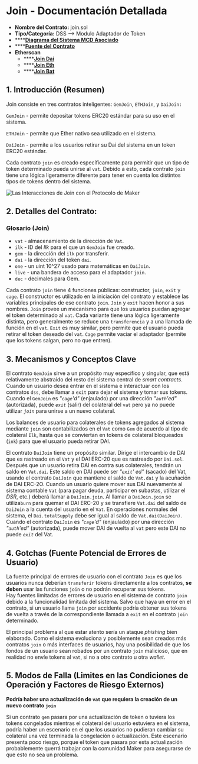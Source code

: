 # Join - Documentación Detallada 

* **Nombre del Contrato:** join.sol
* **Tipo/Categoría:** DSS —> Modulo Adaptador de Token 
* ****[**Diagrama del Sistema MCD Asociado**](https://github.com/makerdao/dss/wiki)
* ****[**Fuente del Contrato**](https://github.com/makerdao/dss/blob/master/src/join.sol)
* **Etherscan**
  * ****[**Join Dai** ](https://etherscan.io/address/0x9759a6ac90977b93b58547b4a71c78317f391a28)
  * ****[**Join Eth**](https://etherscan.io/address/0x2f0b23f53734252bda2277357e97e1517d6b042a)
  * ****[**Join Bat**](https://etherscan.io/address/0x3d0b1912b66114d4096f48a8cee3a56c231772ca)

## 1. Introducción (Resumen)

Join consiste en tres contratos inteligentes: `GemJoin`, `ETHJoin`, y `DaiJoin:` 

`GemJoin` - permite depositar tokens ERC20 estándar para su uso en el sistema.

 `ETHJoin` - permite que Ether nativo sea utilizado en el sistema. 
 
`DaiJoin` - permite a los usuarios retirar su Dai del sistema en un token ERC20 estándar.  

Cada contrato `join` es creado específicamente para permitir que un tipo de token determinado pueda unirse al `vat`. Debido a esto, cada contrato `join` tiene una lógica ligeramente diferente para tener en cuenta los distintos tipos de tokens dentro del sistema. 

![Las Interacciones de Join con el Protocolo de Maker](<../../.gitbook/assets/Screen Shot 2019-11-17 at 2.05.06 PM.png>)

## 2. Detalles del Contrato:

### Glosario (Join)

* `vat` - almacenamiento de la dirección de `Vat`.
* `ilk` - ID del _Ilk_ para el que un `GemJoin` fue creado. 
* `gem` - la dirección del `ilk` por transferir.
* `dai` - la dirección del token `dai`.
* `one` - un uint 10^27 usado para matemáticas en `DaiJoin`.
* `live` - una bandera de acceso para el adaptador `join`.
* `dec` - decimales para Gem.
 
Cada contrato `join` tiene 4 funciones públicas: constructor, `join`, `exit` y `cage`. El constructor es utilizado en la iniciación del contrato y establece las variables principales de ese contrato `join`. `Join` y `exit` hacen honor a sus nombres. `Join` provee un mecanismo para que los usuarios puedan agregar el token determinado al `vat`. Cada variante tiene una lógica ligeramente distinta, pero generalmente se reduce una `transferencia` y a una llamada de función en el `vat`.  `Exit` es muy similar, pero permite que el usuario pueda retirar el token deseado del `vat`. `Cage` permite vaciar el adaptador (permite que los tokens salgan, pero no que entren). 

## 3. Mecanismos y Conceptos Clave

El contrato `GemJoin` sirve a un propósito muy específico y singular, que está relativamente abstraído del resto del sistema central de _smart contracts_. Cuando un usuario desea entrar en el sistema e interactuar con los contratos `dss`, debe llamar a `exit` para dejar el sistema y tomar sus tokens. Cuando el `GemJoin` es _"`cage`'d"_ (enjaulado) por una dirección _"`auth`'ed"_ (autorizada), puede _`exit`_ (salir) del colateral del `vat` pero ya no puede utilizar _`join`_ para unirse a un nuevo colateral.    

Los balances de usuario para colaterales de tokens agregados al sistema mediante `join` son contabilizados en el `Vat` como `Gem` de acuerdo al tipo de colateral `Ilk`, hasta que se conviertan en tokens de colateral bloqueados (`ink`) para que el usuario pueda retirar DAI.

El contrato `DaiJoin` tiene un propósito similar. Dirige el intercambio de DAI que es rastreado en el `Vat` y el DAI ERC-20 que es rastreado por `Dai.sol`. Después que un usuario retira DAI en contra sus colaterales, tendrán un saldo en `Vat.dai`. Este saldo en DAI puede ser _"`exit`' ed"_ (sacado) del Vat, usando el contrato `DaiJoin` que mantiene el saldo de `Vat.dai` y la acuñación de DAI ERC-2O. Cuando un usuario quiere mover sus DAI nuevamente al sistema contable `Vat` (para pagar deuda, participar en subastas, utilizar el _DSR_, etc.) deberá llamar a `DaiJoin.join`. Al llamar a `DaiJoin.join` se utiliza`burn` para quemar el DAI ERC-20 y se transfiere `Vat.dai` del saldo de `DaiJoin` a la cuenta del usuario en el `Vat`. En operaciones normales del sistema, el `Dai.totalSupply` debe ser igual al saldo de `Vat.dai(DaiJoin)`. Cuando el contrato `DaiJoin` es _"`cage`'d"_ (enjaulado) por una dirección _"`auth`'ed"_ (autorizada), puede mover DAI de vuelta al `vat` pero este DAI no puede _`exit`_ del Vat.    

## 4. Gotchas (Fuente Potencial de Errores de Usuario)

 La fuente principal de errores de usuario con el contrato `Join` es que los usuarios nunca deberían `transferir` tokens directamente a los contratos, **se deben** usar las funciones `join` o no podrán recuperar sus tokens.  
Hay fuentes limitadas de errores de usuario en el sistema de contrato `join` debido a la funcionalidad limitada del sistema. Salvo que haya un error en el contrato, si un usuario llama `join` por accidente podría obtener sus tokens de vuelta a través de la correspondiente llamada a `exit` en el contrato `join` determinado. 
 
El principal problema al que estar atento sería un ataque _phishing_ bien elaborado. Como el sistema evoluciona y posiblemente sean creados más contratos `join` o más interfaces de usuarios, hay una posibilidad de que los fondos de un usuario sean robados por un contrato `join` malicioso, que en realidad no envíe tokens al `vat`, si no a otro contrato u otra _wallet_.    

## 5. Modos de Falla (Limites en las Condiciones de Operación y Factores de Riesgo Externos) 

**Podría haber una actualización de `vat` que requiera la creación de un nuevo contrato `join`** 

Si un contrato `gem` pasara por una actualización de token o tuviera los tokens congelados mientras el colateral del usuario estuviera en el sistema, podría haber un escenario en el que los usuarios no pudieran cambiar su colateral una vez terminada la congelación o actualización. Este escenario presenta poco riesgo, porque el token que pasara por esta actualización probablemente querrá trabajar con la comunidad Maker para asegurarse de que esto no sea un problema.    